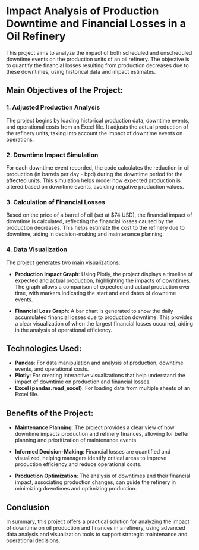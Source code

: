 # Impact Analysis of Production Downtime and Financial Losses in a Oil Refinery

This project aims to analyze the impact of both scheduled and unscheduled downtime events on the production units of an oil refinery. The objective is to quantify the financial losses resulting from production decreases due to these downtimes, using historical data and impact estimates.

## Main Objectives of the Project:

### 1. Adjusted Production Analysis
The project begins by loading historical production data, downtime events, and operational costs from an Excel file. It adjusts the actual production of the refinery units, taking into account the impact of downtime events on operations.

### 2. Downtime Impact Simulation
For each downtime event recorded, the code calculates the reduction in oil production (in barrels per day - bpd) during the downtime period for the affected units. This simulation helps model how expected production is altered based on downtime events, avoiding negative production values.

### 3. Calculation of Financial Losses
Based on the price of a barrel of oil (set at $74 USD), the financial impact of downtime is calculated, reflecting the financial losses caused by the production decreases. This helps estimate the cost to the refinery due to downtime, aiding in decision-making and maintenance planning.

### 4. Data Visualization
The project generates two main visualizations:

- **Production Impact Graph**: Using Plotly, the project displays a timeline of expected and actual production, highlighting the impacts of downtimes. The graph allows a comparison of expected and actual production over time, with markers indicating the start and end dates of downtime events.
  
- **Financial Loss Graph**: A bar chart is generated to show the daily accumulated financial losses due to production downtime. This provides a clear visualization of when the largest financial losses occurred, aiding in the analysis of operational efficiency.

## Technologies Used:

- **Pandas**: For data manipulation and analysis of production, downtime events, and operational costs.
- **Plotly**: For creating interactive visualizations that help understand the impact of downtime on production and financial losses.
- **Excel (pandas.read_excel)**: For loading data from multiple sheets of an Excel file.

## Benefits of the Project:

- **Maintenance Planning**: The project provides a clear view of how downtime impacts production and refinery finances, allowing for better planning and prioritization of maintenance events.
  
- **Informed Decision-Making**: Financial losses are quantified and visualized, helping managers identify critical areas to improve production efficiency and reduce operational costs.
  
- **Production Optimization**: The analysis of downtimes and their financial impact, associating production changes, can guide the refinery in minimizing downtimes and optimizing production.

## Conclusion
In summary, this project offers a practical solution for analyzing the impact of downtime on oil production and finances in a refinery, using advanced data analysis and visualization tools to support strategic maintenance and operational decisions.

